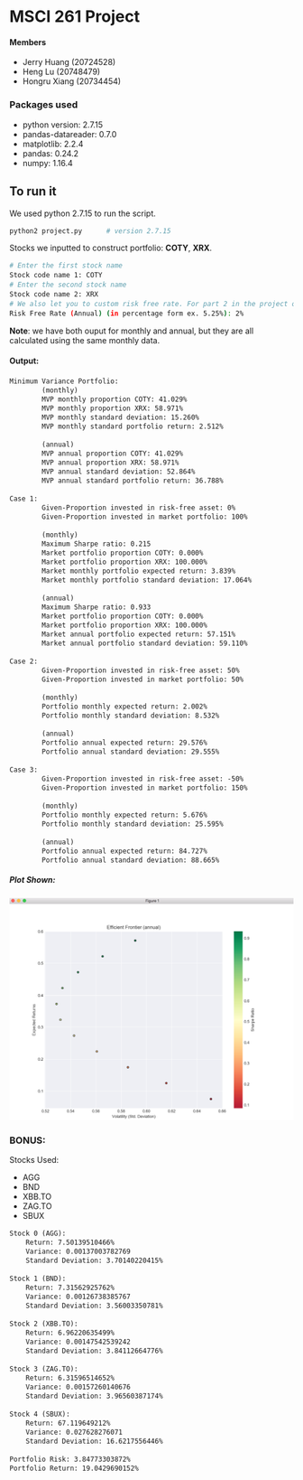 # MSCI 261 Project
#### Members
- Jerry Huang (20724528)
- Heng Lu (20748479)
- Hongru Xiang (20734454)


### Packages used
- python version: 2.7.15
- pandas-datareader: 0.7.0
- matplotlib: 2.2.4
- pandas: 0.24.2
- numpy: 1.16.4

## To run it
We used python 2.7.15 to run the script.
```bash
python2 project.py      # version 2.7.15
```
Stocks we inputted to construct portfolio: __COTY__, __XRX__.
```bash
# Enter the first stock name
Stock code name 1: COTY
# Enter the second stock name
Stock code name 2: XRX  
# We also let you to custom risk free rate. For part 2 in the project ouline enter 2%
Risk Free Rate (Annual) (in percentage form ex. 5.25%): 2%
``` 
__Note__: we have both ouput for monthly and annual, but they are all calculated using the same monthly data.
#### Output:
```
Minimum Variance Portfolio: 
        (monthly)
        MVP monthly proportion COTY: 41.029%
        MVP monthly proportion XRX: 58.971%
        MVP monthly standard deviation: 15.260%
        MVP monthly standard portfolio return: 2.512%

        (annual)
        MVP annual proportion COTY: 41.029%
        MVP annual proportion XRX: 58.971%
        MVP annual standard deviation: 52.864%
        MVP annual standard portfolio return: 36.788%

Case 1: 
        Given-Proportion invested in risk-free asset: 0%
        Given-Proportion invested in market portfolio: 100%

        (monthly)
        Maximum Sharpe ratio: 0.215
        Market portfolio proportion COTY: 0.000%
        Market portfolio proportion XRX: 100.000%
        Market monthly portfolio expected return: 3.839%
        Market monthly portfolio standard deviation: 17.064%

        (annual)
        Maximum Sharpe ratio: 0.933
        Market portfolio proportion COTY: 0.000%
        Market portfolio proportion XRX: 100.000%
        Market annual portfolio expected return: 57.151%
        Market annual portfolio standard deviation: 59.110%

Case 2: 
        Given-Proportion invested in risk-free asset: 50%
        Given-Proportion invested in market portfolio: 50%

        (monthly)
        Portfolio monthly expected return: 2.002%
        Portfolio monthly standard deviation: 8.532%

        (annual)
        Portfolio annual expected return: 29.576%
        Portfolio annual standard deviation: 29.555%

Case 3: 
        Given-Proportion invested in risk-free asset: -50%
        Given-Proportion invested in market portfolio: 150%

        (monthly)
        Portfolio monthly expected return: 5.676%
        Portfolio monthly standard deviation: 25.595%

        (annual)
        Portfolio annual expected return: 84.727%
        Portfolio annual standard deviation: 88.665%
```

##### Plot Shown:
![Alt text](./pics/plot.png)

### BONUS:

Stocks Used:

- AGG
- BND
- XBB.TO
- ZAG.TO
- SBUX

```
Stock 0 (AGG):
	Return: 7.50139510466%
	Variance: 0.00137003782769
	Standard Deviation: 3.70140220415%

Stock 1 (BND):
	Return: 7.31562925762%
	Variance: 0.00126738385767
	Standard Deviation: 3.56003350781%

Stock 2 (XBB.TO):
	Return: 6.96220635499%
	Variance: 0.00147542539242
	Standard Deviation: 3.84112664776%

Stock 3 (ZAG.TO):
	Return: 6.31596514652%
	Variance: 0.00157260140676
	Standard Deviation: 3.96560387174%

Stock 4 (SBUX):
	Return: 67.119649212%
	Variance: 0.027628276071
	Standard Deviation: 16.6217556446%

Portfolio Risk: 3.84773303872%
Portfolio Return: 19.0429690152%
```

